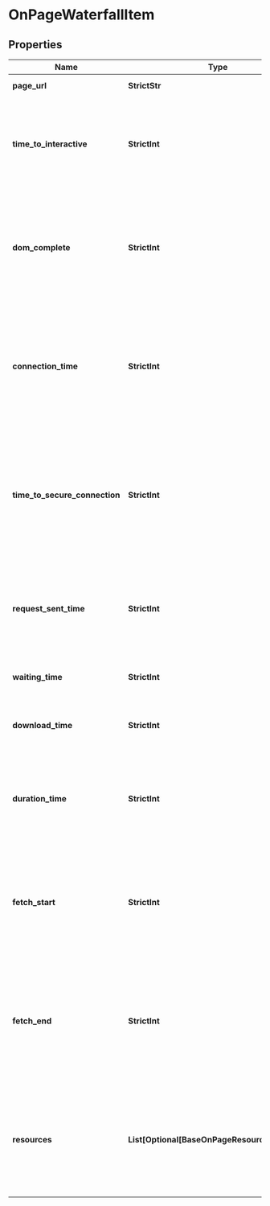 # OnPageWaterfallItem


## Properties

| Name | Type | Description | Notes |
|------------ | ------------- | ------------- | -------------|
**page_url** | **StrictStr** | URL of the page |[optional]|
**time_to_interactive** | **StrictInt** | Time To Interactive (TTI) metric<br>the time it takes until the user can interact with a page (in milliseconds) |[optional]|
**dom_complete** | **StrictInt** | time to load resources<br>the time it takes until the page and all of its subresources are downloaded (in milliseconds) |[optional]|
**connection_time** | **StrictInt** | time to connect to a server<br>the time it takes until the connection with a server is established (in milliseconds) |[optional]|
**time_to_secure_connection** | **StrictInt** | time to establish a secure connection<br>the time it takes until the secure connection with a server is established (in milliseconds) |[optional]|
**request_sent_time** | **StrictInt** | time to send a request to a server<br>the time it takes until the request to a server is sent (in milliseconds) |[optional]|
**waiting_time** | **StrictInt** | time to first byte (TTFB) in milliseconds |[optional]|
**download_time** | **StrictInt** | time it takes for a browser to receive a response (in milliseconds) |[optional]|
**duration_time** | **StrictInt** | total time it takes until a browser receives a complete response from a server (in milliseconds) |[optional]|
**fetch_start** | **StrictInt** | time to start downloading the HTML resource<br>the amount of time the browser needs to start downloading a page |[optional]|
**fetch_end** | **StrictInt** | time to complete downloading the HTML resource<br>the amount of time the browser needs to complete downloading a page |[optional]|
**resources** | **List[Optional[BaseOnPageResourceItemInfo]]** | resource-specific timing<br>contains separate arrays with timing for each resource found on the page |[optional]|